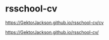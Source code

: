 # rsschool-cv
https://GektorJackson.github.io/rsschool-cv/cv

 https://GektorJackson.github.io/rsschool-cv/
